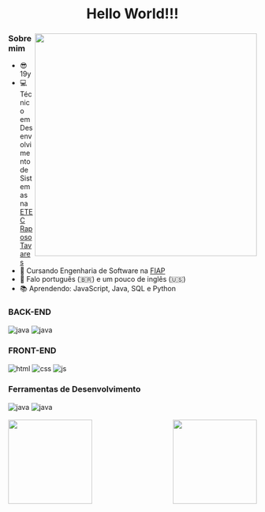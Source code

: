 <div align="center" class="title">
   <h1 align="center">Hello World!!!</h1>
</div>

<div class="mainContent">

   <div class="center" class="img_right">
      <img align="right" width="450em" src="https://media.discordapp.net/attachments/1057382154985811971/1202661140220354711/pngegg.png?ex=65ce4478&is=65bbcf78&hm=f565b75649c2b97c6cf3b5081dc08e21a55f29ee5f2241ff5b6fd05a24ff7b34&=&format=webp&quality=lossless&width=758&height=671">
   </div>

   <div align="left" class="leftContent">
   
### Sobre mim
 - 😎 19y
 - 💻 Técnico em Desenvolvimento de Sistemas na <a href="https://etecraposotavares.cps.sp.gov.br/">ETEC Raposo Tavares</a>
 - 📕 Cursando Engenharia de Software na <a href="https://www.fiap.com.br/">FIAP</a>
 - 💬 Falo português (🇧🇷) e um pouco de inglês (🇺🇸)
 - 📚 Aprendendo: JavaScript, Java, SQL e Python

### BACK-END
<div style="display: inline_block" class="displayBadge1">
   <img align="center" alt="java" src="https://img.shields.io/badge/Python-3776AB?style=for-the-badge&logo=python&logoColor=white"></img>
   <img align="center" alt="java" src="https://img.shields.io/badge/Java-ED8B00?style=for-the-badge&logo=openjdk&logoColor=white"></img>
</div>

### FRONT-END
<div style="display: inline_block" class="displayBadge2">
   <img align="center" alt="html" src="https://img.shields.io/badge/HTML-239120?style=for-the-badge&logo=html5&logoColor=white"></img>
   <img align="center" alt="css" src="https://img.shields.io/badge/CSS-239120?&style=for-the-badge&logo=css3&logoColor=white"></img>
   <img align="center" alt="js" src="https://img.shields.io/badge/JavaScript-F7DF1E?style=for-the-badge&logo=javascript&logoColor=black"></img>
</div>

### Ferramentas de Desenvolvimento
<div style="display: inline_block" class="displayBadge3">
   <img align="center" alt="java" src="https://img.shields.io/badge/Visual_Studio_Code-0078D4?style=for-the-badge&logo=visual%20studio%20code&logoColor=white"></img>
   <img align="center" alt="java" src="https://img.shields.io/badge/IntelliJ_IDEA-000000.svg?style=for-the-badge&logo=intellij-idea&logoColor=white"></img>
</div>

   </div>
</div>

<br/>

<div class="gitStats">
<img align="left"  height="170em"  src="https://github-readme-stats.vercel.app/api?username=siigAprendiz&show_icons=true&theme=prussian">
<img align="right" height="170em" src="https://github-readme-stats.vercel.app/api/top-langs/?username=siigAprendiz&layout=compact&theme=prussian">
</div>
